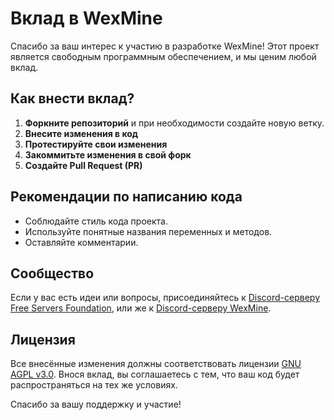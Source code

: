 # Вклад в WexMine

Спасибо за ваш интерес к участию в разработке WexMine! Этот проект является свободным программным обеспечением, и мы ценим любой вклад.

## Как внести вклад?

1. **Форкните репозиторий** и при необходимости создайте новую ветку.
2. **Внесите изменения в код**
3. **Протестируйте свои изменения**
5. **Закоммитьте изменения в свой форк**
6. **Создайте Pull Request (PR)**

## Рекомендации по написанию кода

- Соблюдайте стиль кода проекта.
- Используйте понятные названия переменных и методов.
- Оставляйте комментарии.

## Сообщество

Если у вас есть идеи или вопросы, присоединяйтесь к [Discord-серверу Free Servers Foundation](https://discord.gg/openpulse), или же к [Discord-серверу WexMine](https://dsc.gg/wexmines).

## Лицензия

Все внесённые изменения должны соответствовать лицензии [GNU AGPL v3.0](https://www.gnu.org/licenses/agpl-3.0.html). Внося вклад, вы соглашаетесь с тем, что ваш код будет распространяться на тех же условиях.

Спасибо за вашу поддержку и участие!